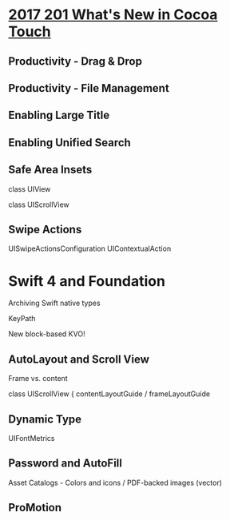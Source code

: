 
# [2017 201 What's New in Cocoa Touch](https://developer.apple.com/videos/play/wwdc2017/201/)

## Productivity - Drag & Drop


## Productivity - File Management



## Enabling Large Title

## Enabling Unified Search

## Safe Area Insets

class UIView

class UIScrollView

## Swipe Actions

UISwipeActionsConfiguration UIContextualAction

# Swift 4 and Foundation

Archiving Swift native types

KeyPath

New block-based KVO!


## AutoLayout and Scroll View

Frame vs. content

class UIScrollView {
contentLayoutGuide / frameLayoutGuide

## Dynamic Type

UIFontMetrics

## Password and AutoFill

Asset Catalogs - Colors and icons / PDF-backed images (vector)


## ProMotion
